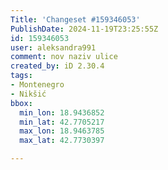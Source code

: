 ```yaml
---
Title: 'Changeset #159346053'
PublishDate: 2024-11-19T23:25:55Z
id: 159346053
user: aleksandra991
comment: nov naziv ulice
created_by: iD 2.30.4
tags:
- Montenegro
- Nikšić
bbox:
  min_lon: 18.9436852
  min_lat: 42.7705217
  max_lon: 18.9463785
  max_lat: 42.7730397

---
```

